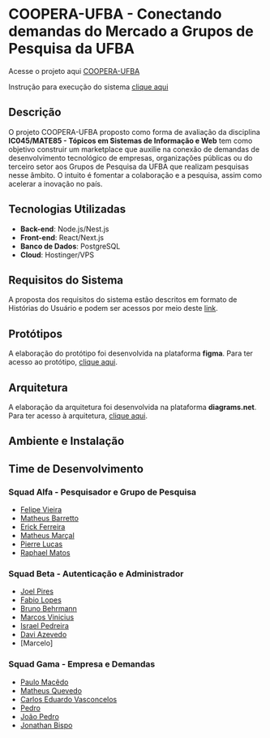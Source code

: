 # COOPERA-UFBA - Conectando demandas do Mercado a Grupos de Pesquisa da UFBA

Acesse o projeto aqui [COOPERA-UFBA](https://coopera.eduardovasconcelos.live/)

Instrução para execução do sistema [clique aqui](https://docs.google.com/document/d/1yt6UcOyFNssNe9YfNS8Ujq660qgT9srje9f2xUI928Y/edit?usp=sharing)

## Descrição

O projeto COOPERA-UFBA proposto como forma de avaliação da disciplina **IC045/MATE85 - Tópicos em Sistemas de Informação e Web** tem como objetivo construir um marketplace que auxilie na conexão de demandas de desenvolvimento tecnológico de empresas, organizações públicas ou do terceiro setor aos Grupos de Pesquisa da UFBA que realizam pesquisas nesse âmbito. O intuito é fomentar a colaboração e a pesquisa, assim como acelerar a inovação no país.

## Tecnologias Utilizadas

- **Back-end**: Node.js/Nest.js
- **Front-end**: React/Next.js
- **Banco de Dados**: PostgreSQL
- **Cloud**: Hostinger/VPS

## Requisitos do Sistema

A proposta dos requisitos do sistema estão descritos em formato de Histórias do Usuário e podem ser acessos por meio deste <a href="https://docs.google.com/document/d/1hr7hHC0Qqq_lBjf08LLxHLFu91i8_jGJNKX9tGYHiGM" target="_blank">link</a>.

## Protótipos

A elaboração do protótipo foi desenvolvida na plataforma **figma**. Para ter acesso ao protótipo, <a href="https://www.figma.com/design/U5N3RoAaeq6vumpVkFnAS5/Captador-Grupo-de-Pesquisa" target="_blank">clique aqui</a>.

## Arquitetura

A elaboração da arquitetura foi desenvolvida na plataforma **diagrams.net**. Para ter acesso à arquitetura, <a href="https://app.diagrams.net/#G1FRVE7PX1_m17UYSkPEMUprJo9rQqdlKX" target="_blank">clique aqui</a>.

## Ambiente e Instalação

## Time de Desenvolvimento

### Squad Alfa - Pesquisador e Grupo de Pesquisa
- [Felipe Vieira](https://github.com/felipejrvieira)
- [Matheus Barretto](https://github.com/mattd-silva22)
- [Erick Ferreira](https://github.com/EFBN0)
- [Matheus Marçal](https://github.com/zxmatheus)
- [Pierre Lucas](https://github.com/erreip-m)
- [Raphael Matos](https://github.com/raphamdc)

### Squad Beta - Autenticação e Administrador
- [Joel Pires](https://github.com/joel021)
- [Fabio Lopes](https://github.com/flgomes94)
- [Bruno Behrmann](https://github.com/BrunoBehrmann)
- [Marcos Vinicius](https://github.com/mvcs08)
- [Israel Pedreira](https://github.com/israelpedreira)
- [Davi Azevedo](https://github.com/DvAzevedo)
- [Marcelo]

### Squad Gama - Empresa e Demandas
- [Paulo Macêdo](https://github.com/prmacedo)
- [Matheus Quevedo](https://github.com/matheusquevedodev)
- [Carlos Eduardo Vasconcelos](https://github.com/EduardoVasconceloss)
- [Pedro](https://github.com/1pedro)
- [João Pedro](https://github.com/JhonPrFer)
- [Jonathan Bispo ](https://github.com/jonathanbisp)






